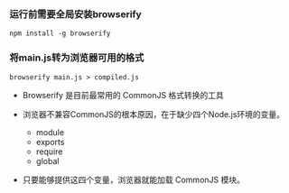 ### 运行前需要全局安装browserify
`npm install -g browserify`
###  将main.js转为浏览器可用的格式
`browserify main.js > compiled.js`

- Browserify 是目前最常用的 CommonJS 格式转换的工具
- 浏览器不兼容CommonJS的根本原因，在于缺少四个Node.js环境的变量。

    -  module
    -  exports
    -  require
    -  global

-  只要能够提供这四个变量，浏览器就能加载 CommonJS 模块。